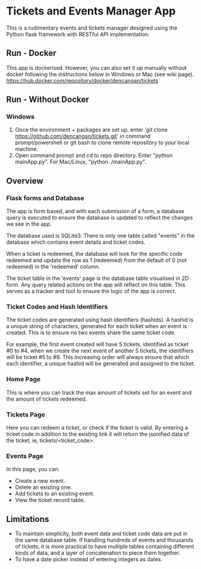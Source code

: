# Tickets and Events Manager App
This is a rudimentary events and tickets manager designed using the Python flask framework with RESTful API implementation.

## Run - Docker
This app is dockerised. However, you can also set it up manually without docker following the instructions below in Windows or Mac (see wiki page).
https://hub.docker.com/repository/docker/dencangan/tickets

## Run - Without Docker 
### Windows
1. Once the environment + packages are set up, enter 'git clone https://github.com/dencangan/tickets.git' in command prompt/powershell or git bash to clone remote repository to your local machine.
2. Open command prompt and cd to repo directory. Enter "python mainApp.py". For Mac/Linux, "python ./mainApp.py".

## Overview
### Flask forms and Database
The app is form based, and with each submission of a form, a database query is executed to ensure the database is updated to reflect the changes we see in the app.

The database used is SQLite3. There is only one table called "events" in the database which contains event details and ticket codes. 

When a ticket is redeemed, the database will look for the specific code redeemed and update the row as 1 (redeemed) from the default of 0 (not redeemed) in the 'redeemed' column.

The ticket table in the 'events' page is the database table visualised in 2D form. Any query related actions on the app will reflect on this table. This serves as a tracker and tool to ensure the logic of the app is correct.

### Ticket Codes and Hash Identifiers
The ticket codes are generated using hash identifiers (hashids). A hashid is a unique string of characters, generated for each ticket when an event is created. This is to ensure no two events share the same ticket code. 

For example, the first event created will have 5 tickets, identified as ticket #0 to #4. when we create the next event of another 5 tickets, the identifiers will be ticket #5 to #9. This increasing order will always ensure that which each identifier, a unique hashid will be generated and assigned to the ticket.

### Home Page
This is where you can track the max amount of tickets set for an event and the amount of tickets redeemed.

### Tickets Page 
Here you can redeem a ticket, or check if the ticket is valid.
By entering a ticket code in addition to the existing link it will return the jsonified data of the ticket, ie, tickets/<ticket_code>.

### Events Page
In this page, you can:
- Create a new event.
- Delete an existing one.
- Add tickets to an existing event.
- View the ticket record table.

## Limitations
- To maintain simplicity, both event data and ticket code data are put in the same database table. If handling hundreds of events and thousands of tickets, it is more practical to have multiple tables containing different kinds of data, and a layer of concatenation to piece them together.
- To have a date picker instead of entering integers as dates.

